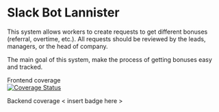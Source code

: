 # Slack Bot Lannister

This system allows workers to create requests to get different bonuses (referral, overtime, etc.). 
All requests should be reviewed by the leads, managers, or the head of company. 

The main goal of this system, make the process of getting bonuses easy and tracked.


Frontend coverage  
[![Coverage Status](https://coveralls.io/repos/github/COXIT-CO/lannister_bot/badge.svg)](https://coveralls.io/github/COXIT-CO/lannister_bot)

Backend coverage
< insert badge here >